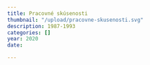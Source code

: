 ```yaml
---
title: Pracovné skúsenosti
thumbnail: "/upload/pracovne-skusenosti.svg"
description: 1987-1993
categories: []
year: 2020
date: 

---
```

